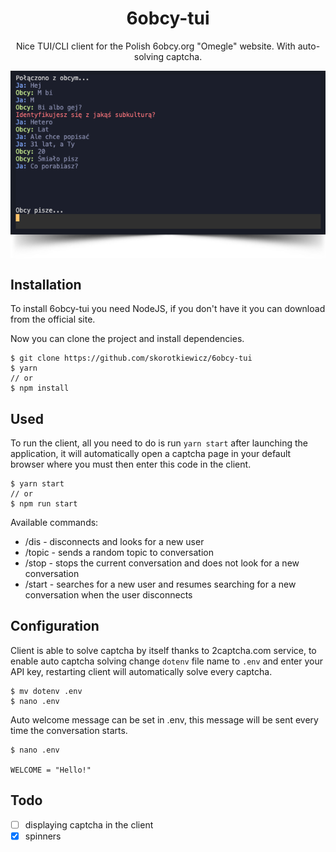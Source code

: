 <h1 align="center">6obcy-tui</h1>
<p align="center">Nice TUI/CLI client for the Polish 6obcy.org "Omegle" website. With auto-solving captcha.</p>

<p align="center">
    <a href="https://github.com/skorotkiewicz/6obcy-tui">
        <img src="images/intro.png" style="width: 600px;display: block; margin: 0 auto;" />
        <img src="images/shadow.png" style="width: 600px;display: block; margin: 0 auto;" />
    </a>
</p>

## Installation

To install 6obcy-tui you need NodeJS, if you don't have it you can download from the official site.

Now you can clone the project and install dependencies.

```
$ git clone https://github.com/skorotkiewicz/6obcy-tui
$ yarn
// or
$ npm install
```

## Used

To run the client, all you need to do is run `yarn start` after launching the application, it will automatically open a captcha page in your default browser where you must then enter this code in the client.

```
$ yarn start
// or
$ npm run start
```

Available commands:

- /dis - disconnects and looks for a new user
- /topic - sends a random topic to conversation
- /stop - stops the current conversation and does not look for a new conversation
- /start - searches for a new user and resumes searching for a new conversation when the user disconnects

## Configuration

Client is able to solve captcha by itself thanks to 2captcha.com service, to enable auto captcha solving change `dotenv` file name to `.env` and enter your API key, restarting client will automatically solve every captcha.

```
$ mv dotenv .env
$ nano .env
```

Auto welcome message can be set in .env, this message will be sent every time the conversation starts.

```
$ nano .env

WELCOME = "Hello!"
```

## Todo

- [ ] displaying captcha in the client
- [x] spinners

